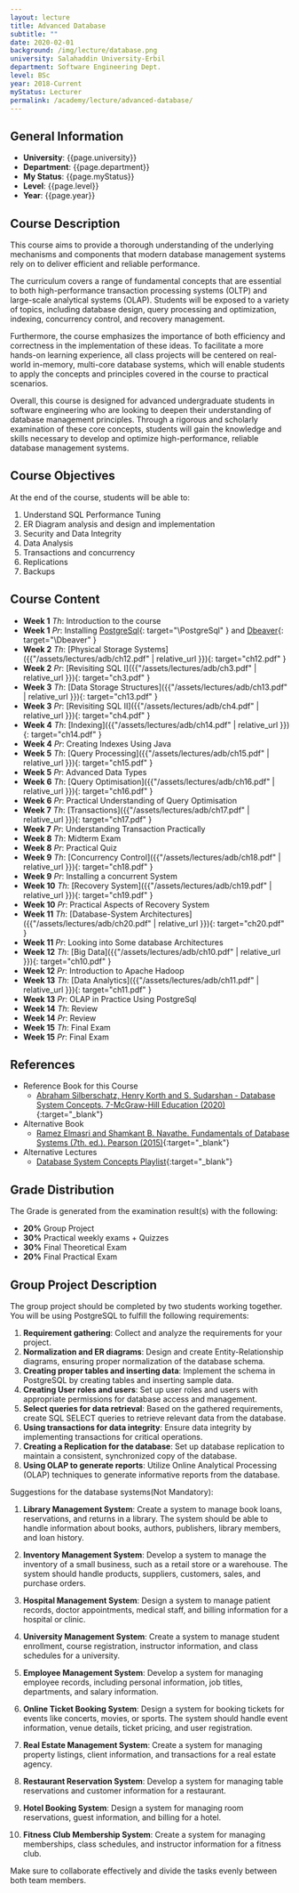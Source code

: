 ```yaml
---
layout: lecture
title: Advanced Database
subtitle: ""
date: 2020-02-01
background: /img/lecture/database.png
university: Salahaddin University-Erbil
department: Software Engineering Dept.
level: BSc
year: 2018-Current
myStatus: Lecturer
permalink: /academy/lecture/advanced-database/
---
```


## General Information

- **University**: {{page.university}}
- **Department**: {{page.department}}
- **My Status**: {{page.myStatus}}
- **Level**: {{page.level}}
- **Year**: {{page.year}}

## Course Description

This course aims to provide a thorough understanding of the underlying mechanisms and components that modern database management systems rely on to deliver efficient and reliable performance.

The curriculum covers a range of fundamental concepts that are essential to both high-performance transaction processing systems (OLTP) and large-scale analytical systems (OLAP). Students will be exposed to a variety of topics, including database design, query processing and optimization, indexing, concurrency control, and recovery management.

Furthermore, the course emphasizes the importance of both efficiency and correctness in the implementation of these ideas. To facilitate a more hands-on learning experience, all class projects will be centered on real-world in-memory, multi-core database systems, which will enable students to apply the concepts and principles covered in the course to practical scenarios.

Overall, this course is designed for advanced undergraduate students in software engineering who are looking to deepen their understanding of database management principles. Through a rigorous and scholarly examination of these core concepts, students will gain the knowledge and skills necessary to develop and optimize high-performance, reliable database management systems.


## Course Objectives

At the end of the course, students will be able to:

1. Understand SQL Performance Tuning
1. ER Diagram analysis and design and implementation
1. Security and Data Integrity
1. Data Analysis
1. Transactions and concurrency
1. Replications
1. Backups

## Course Content

- **Week 1** _Th_: Introduction to the course
- **Week 1** _Pr_: Installing [PostgreSql](https://www.postgresql.org/){: target="\PostgreSql" } and [Dbeaver](https://dbeaver.io/){: target="\Dbeaver" }
- **Week 2** _Th_: [Physical Storage Systems]({{"/assets/lectures/adb/ch12.pdf" | relative_url }}){: target="ch12.pdf" }
- **Week 2** _Pr_: [Revisiting SQL I]({{"/assets/lectures/adb/ch3.pdf" | relative_url }}){: target="ch3.pdf" }
- **Week 3** _Th_: [Data Storage Structures]({{"/assets/lectures/adb/ch13.pdf" | relative_url }}){: target="ch13.pdf" }
- **Week 3** _Pr_: [Revisiting SQL II]({{"/assets/lectures/adb/ch4.pdf" | relative_url }}){: target="ch4.pdf" }
- **Week 4** _Th_: [Indexing]({{"/assets/lectures/adb/ch14.pdf" | relative_url }}){: target="ch14.pdf" }
- **Week 4** _Pr_: Creating Indexes Using Java
- **Week 5** _Th_: [Query Processing]({{"/assets/lectures/adb/ch15.pdf" | relative_url }}){: target="ch15.pdf" }
- **Week 5** _Pr_: Advanced Data Types
- **Week 6** _Th_: [Query Optimisation]({{"/assets/lectures/adb/ch16.pdf" | relative_url }}){: target="ch16.pdf" }
- **Week 6** _Pr_: Practical Understanding of Query Optimisation
- **Week 7** _Th_: [Transactions]({{"/assets/lectures/adb/ch17.pdf" | relative_url }}){: target="ch17.pdf" }
- **Week 7** _Pr_: Understanding Transaction Practically
- **Week 8** _Th_: Midterm Exam
- **Week 8** _Pr_: Practical Quiz
- **Week 9** _Th_: [Concurrency Control]({{"/assets/lectures/adb/ch18.pdf" | relative_url }}){: target="ch18.pdf" }
- **Week 9** _Pr_: Installing a concurrent System
- **Week 10** _Th_: [Recovery System]({{"/assets/lectures/adb/ch19.pdf" | relative_url }}){: target="ch19.pdf" }
- **Week 10** _Pr_: Practical Aspects of Recovery System
- **Week 11** _Th_: [Database-System Architectures]({{"/assets/lectures/adb/ch20.pdf" | relative_url }}){: target="ch20.pdf" }
- **Week 11** _Pr_: Looking into Some database Architectures
- **Week 12** _Th_: [Big Data]({{"/assets/lectures/adb/ch10.pdf" | relative_url }}){: target="ch10.pdf" }
- **Week 12** _Pr_: Introduction to Apache Hadoop
- **Week 13** _Th_: [Data Analytics]({{"/assets/lectures/adb/ch11.pdf" | relative_url }}){: target="ch11.pdf" }
- **Week 13** _Pr_: OLAP in Practice Using PostgreSql
- **Week 14** _Th_: Review
- **Week 14** _Pr_: Review
- **Week 15** _Th_: Final Exam
- **Week 15** _Pr_: Final Exam


## References

- Reference Book for this Course
  - [Abraham Silberschatz, Henry Korth and S. Sudarshan - Database System Concepts. 7-McGraw-Hill Education (2020)](https://www.amazon.com/Database-System-Concepts-Abraham-Silberschatz/dp/0078022150){:target="_blank"}
- Alternative Book
  - [Ramez Elmasri and Shamkant B. Navathe. Fundamentals of Database Systems (7th. ed.). Pearson (2015)](https://www.amazon.com/Fundamentals-Database-Systems-Ramez-Elmasri/dp/0133970779){:target="_blank"}
- Alternative Lectures
  - [Database System Concepts Playlist](https://www.youtube.com/playlist?list=PLSE8ODhjZXjasmrEd2_Yi1deeE360zv5O){:target="_blank"}


## Grade Distribution

The Grade is generated from the examination result(s) with the following:
- **20%** Group Project
- **30%** Practical weekly exams + Quizzes
- **30%** Final Theoretical Exam
- **20%** Final Practical Exam

## Group Project Description

The group project should be completed by two students working together. You will be using PostgreSQL to fulfill the following requirements:

1. **Requirement gathering**: Collect and analyze the requirements for your project.
2. **Normalization and ER diagrams**: Design and create Entity-Relationship diagrams, ensuring proper normalization of the database schema.
3. **Creating proper tables and inserting data**: Implement the schema in PostgreSQL by creating tables and inserting sample data.
4. **Creating User roles and users**: Set up user roles and users with appropriate permissions for database access and management.
5. **Select queries for data retrieval**: Based on the gathered requirements, create SQL SELECT queries to retrieve relevant data from the database.
6. **Using transactions for data integrity**: Ensure data integrity by implementing transactions for critical operations.
7. **Creating a Replication for the database**: Set up database replication to maintain a consistent, synchronized copy of the database.
8. **Using OLAP to generate reports**: Utilize Online Analytical Processing (OLAP) techniques to generate informative reports from the database.


Suggestions for the database systems(Not Mandatory):

1. **Library Management System**: Create a system to manage book loans, reservations, and returns in a library. The system should be able to handle information about books, authors, publishers, library members, and loan history.

2. **Inventory Management System**: Develop a system to manage the inventory of a small business, such as a retail store or a warehouse. The system should handle products, suppliers, customers, sales, and purchase orders.

3. **Hospital Management System**: Design a system to manage patient records, doctor appointments, medical staff, and billing information for a hospital or clinic.

4. **University Management System**: Create a system to manage student enrollment, course registration, instructor information, and class schedules for a university.

5. **Employee Management System**: Develop a system for managing employee records, including personal information, job titles, departments, and salary information.

6. **Online Ticket Booking System**: Design a system for booking tickets for events like concerts, movies, or sports. The system should handle event information, venue details, ticket pricing, and user registration.

7. **Real Estate Management System**: Create a system for managing property listings, client information, and transactions for a real estate agency.

8. **Restaurant Reservation System**: Develop a system for managing table reservations and customer information for a restaurant.

9. **Hotel Booking System**: Design a system for managing room reservations, guest information, and billing for a hotel.

10. **Fitness Club Membership System**: Create a system for managing memberships, class schedules, and instructor information for a fitness club.

Make sure to collaborate effectively and divide the tasks evenly between both team members.

